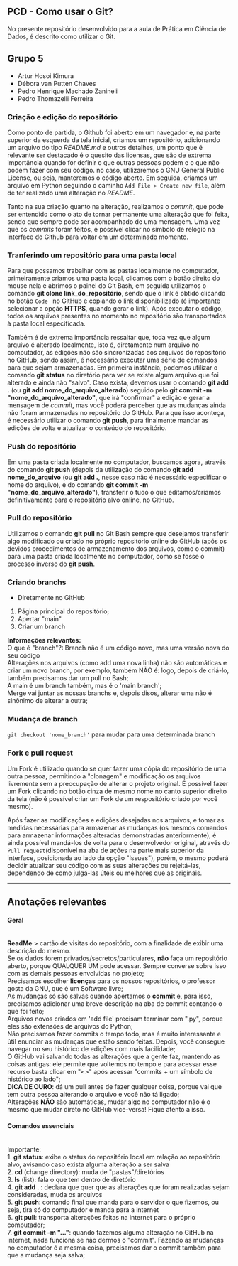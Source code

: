 ## PCD - Como usar o Git?

No presente repositório desenvolvido para a aula de Prática em Ciência de Dados, é descrito como utilizar o Git.

## Grupo 5
- Artur Hosoi Kimura
- Débora van Putten Chaves
- Pedro Henrique Machado Zanineli
- Pedro Thomazelli Ferreira

### Criação e edição do repositório

Como ponto de partida, o Github foi aberto em um navegador e, na parte superior da esquerda da tela inicial, criamos um repositório, adicionando um arquivo do tipo *README.md* e outros detalhes, um ponto que é relevante ser destacado é o quesito das licensas, que são de extrema importância quando for definir o que outras pessoas podem e o que não podem fazer com seu código. no caso, utilizaremos o GNU General Public License, ou seja, manteremos o código aberto. Em seguida, criamos um arquivo em Python seguindo o caminho `Add File > Create new file`, além de ter realizado uma alteração no *README*.

Tanto na sua criação quanto na alteração, realizamos o *commit*, que pode ser entendido como o ato de tornar permanente uma alteração que foi feita, sendo que sempre pode ser acompanhado de uma mensagem. Uma vez que os *commits* foram feitos, é possível clicar no símbolo de relógio na interface do Github para voltar em um determinado momento.

### Tranferindo um repositório para uma pasta local

Para que possamos trabalhar com as pastas localmente no computador, primeiramente criamos uma pasta local, clicamos com o botão direito do mouse nela e abrimos o painel do Git Bash, em seguida utilizamos o comando __git clone link_do_repositório__, sendo que o link é obtido clicando no botão `Code ` no GitHub e copiando o link disponibilizado (é importante selecionar a opção __HTTPS__, quando gerar o link). Após executar o código, todos os arquivos presentes no momento no repositório são transportados à pasta local especificada.

Também é de extrema importância ressaltar que, toda vez que algum arquivo é alterado localmente, isto é, diretamente num arquivo no computador, as edições não são sincronizadas aos arquivos do repositório no GitHub, sendo assim, é necessário executar uma série de comandos para que sejam armazenadas. Em primeira instância, podemos utilizar o comando __git status__ no diretório para ver se existe algum arquivo que foi alterado e ainda não "salvo". Caso exista, devemos usar o comando __git add .__ (ou __git add nome_do_arquivo_alterado__) seguido pelo __git commit -m "nome_do_arquivo_alterado"__, que irá "confirmar" a edição e gerar a mensagem de *commit*, mas você poderá perceber que as mudanças ainda não foram armazenadas no repositório do GitHub. Para que isso aconteça, é necessário utilizar o  comando __git push__, para finalmente mandar as edições de volta e atualizar o conteúdo do repositório.

### Push do repositório

Em uma pasta criada localmente no computador, buscamos agora, através do comando __git push__ (depois da utilização do comando __git add nome_do_arquivo__ (ou __git add .__, nesse caso não é necessário especificar o nome do arquivo), e do comando __git commit -m "nome_do_arquivo_alterado"__), transferir o tudo o que editamos/criamos definitivamente para o repositório alvo online, no GitHub.

### Pull do repositório

Utilizamos o comando __git pull__ no Git Bash sempre que desejamos transferir algo modificado ou criado no próprio repositório online do GitHub (após os devidos procedimentos de armazenamento dos arquivos, como o commit) para uma pasta criada localmente no computador, como se fosse o processo inverso do __git push__.

### Criando branchs
- Diretamente no GitHub
1. Página principal do repositório;
2. Apertar "main"
3. Criar um branch

__Informações relevantes:__
<br> O que é "branch"?: Branch não é um código novo, mas uma versão nova do seu código 
<br> Alterações nos arquivos (como add uma nova linha) não são automáticas e criar um novo branch, por exemplo, também NÃO é: logo, depois de criá-lo, também precisamos dar um pull no Bash;
<br> A main é um branch também, mas é o 'main branch';
<br> Merge vai juntar as nossas branchs e, depois disos, alterar uma não é sinônimo de alterar a outra;

### Mudança de branch

`git checkout 'nome_branch'` para mudar para uma determinada branch

### Fork e pull request

Um Fork é utilizado quando se quer fazer uma cópia do repositório de uma outra pessoa, permitindo a "clonagem" e modificação os arquivos livremente sem a preocupação de alterar o projeto original. É possível fazer um Fork clicando no botão cinza de mesmo nome no canto superior direito da tela (não é possível criar um Fork de um respositório criado por você mesmo).

Após fazer as modificações e edições desejadas nos arquivos, e tomar as medidas necessárias para armazenar as mudanças (os mesmos comandos para armazenar informações alteradas demonstradas anteriormente), é ainda possível mandá-los de volta para o desenvolvedor original, através do `Pull request`(disponível na aba de ações na parte mais superior da interface, posicionada ao lado da opção "Issues"), porém, o mesmo poderá decidir atualizar seu código com as suas alterações ou rejeitá-las, dependendo de como julgá-las úteis ou melhores que as originais.

<hr>

## Anotações relevantes
#### Geral
<br> __ReadMe__ > cartão de visitas do repositório, com a finalidade de exibir uma descrição do mesmo.
<br>Se os dados forem privados/secretos/particulares, __não__ faça um repositório aberto, porque QUALQUER UM pode acessar. Sempre converse sobre isso com as demais pessoas envolvidas no projeto;
<br>Precisamos escolher __licenças__ para os nossos repositórios, o professor gosta da GNU, que é um Software livre;
<br>As mudanças só são salvas quando apertamos o __commit__ e, para isso, precisamos adicionar uma breve descrição na aba de commit contando o que foi feito;
<br>Arquivos novos criados em 'add file' precisam terminar com ".py", porque eles são extensões de arquivos do Python;
<br>Não precisamos fazer commits o tempo todo, mas é muito interessante e útil enunciar as mudanças que estão sendo feitas. Depois, você consegue navegar no seu histórico de edições com mais facilidade;
<br>O GitHub vai salvando todas as alterações que a gente faz, mantendo as coisas antigas: ele permite que voltemos no tempo e para acessar esse recurso basta clicar em "<>" após acessar "commits + um símbolo de histórico ao lado";
<br> __DICA DE OURO__: dá um pull antes de fazer qualquer coisa, porque vai que tem outra pessoa alterando o arquivo e você não tá ligado;
<br> Alterações __NÃO__ são automáticas, mudar algo no computador não é o mesmo que mudar direto no GitHub vice-versa! Fique atento a isso.

#### Comandos essenciais
<br>Importante:
<br> 1. __git status__: exibe o status do repositório local em relação ao repositório alvo, avisando caso exista alguma alteração a ser salva
<br> 2. __cd__ (change directory): muda de "pastas"/diretórios
<br> 3. __ls__ (list): fala o que tem dentro de diretório
<br> 4. __git add .__ : declara que quer que as alterações que foram realizadas sejam consideradas, muda os arquivos
<br> 5. __git push__: comando final que manda para o servidor o que fizemos, ou seja, tira só do computador e manda para a internet
<br> 6. __git pull__: transporta alterações feitas na internet para o próprio computador;
<br> 7. __git commit -m "..."__: quando fazemos alguma alteração no GitHub na internet, nada funciona se não dermos o "commit". Fazendo as mudanças no computador é a mesma coisa, precisamos dar o commit também para que a mudança seja salva;
